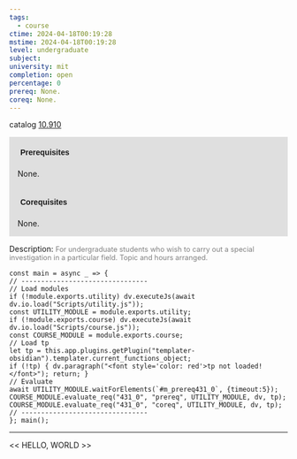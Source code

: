 ```yaml
---
tags:
  - course
ctime: 2024-04-18T00:19:28
mstime: 2024-04-18T00:19:28
level: undergraduate
subject: 
university: mit
completion: open
percentage: 0
prereq: None.
coreq: None.
---
```


catalog [10.910](http://student.mit.edu/catalog/m10b.html#10.910)

<span style="display: block; padding: 15px; background-color: rgb(100, 100, 100, 0.2);"><font id="m_prereq431_0" style="display: block; font-family: Arial, sans-serif; font-weight: bold; padding: 5px">Prerequisites</font><br><span id="prereq431_0">None.</span></span>
<span style="display: block; padding: 15px; background-color: rgb(100, 100, 100, 0.2);"><font id="m_coreq431_0" style="display: block; font-family: Arial, sans-serif; font-weight: bold; padding: 5px">Corequisites</font><br><span id="coreq431_0">None.</span></span>

<font style="">Description:</font>
<font style="color: grey; font-size: 0.8rem;">For undergraduate students who wish to carry out a special investigation in a particular field. Topic and hours arranged.</font>

```dataviewjs
const main = async _ => {
// --------------------------------
// Load modules
if (!module.exports.utility) dv.executeJs(await dv.io.load("Scripts/utility.js"));
const UTILITY_MODULE = module.exports.utility;
if (!module.exports.course) dv.executeJs(await dv.io.load("Scripts/course.js"));
const COURSE_MODULE = module.exports.course;
// Load tp
let tp = this.app.plugins.getPlugin("templater-obsidian").templater.current_functions_object;
if (!tp) { dv.paragraph("<font style='color: red'>tp not loaded!</font>"); return; }
// Evaluate
await UTILITY_MODULE.waitForElements(`#m_prereq431_0`, {timeout:5});
COURSE_MODULE.evaluate_req("431_0", "prereq", UTILITY_MODULE, dv, tp);
COURSE_MODULE.evaluate_req("431_0", "coreq", UTILITY_MODULE, dv, tp);
// --------------------------------
}; main();
```

---

<< HELLO, WORLD >>
